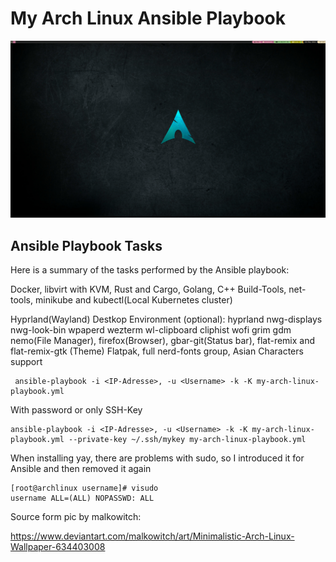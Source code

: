 # My Arch Linux Ansible Playbook

![Screenshot](screenshot.jpg)

## Ansible Playbook Tasks

Here is a summary of the tasks performed by the Ansible playbook:

Docker, libvirt with KVM, Rust and Cargo, Golang, C++ Build-Tools, net-tools, minikube and kubectl(Local Kubernetes cluster)

Hyprland(Wayland) Destkop Environment (optional):
hyprland nwg-displays nwg-look-bin wpaperd wezterm wl-clipboard cliphist wofi grim gdm
nemo(File Manager), firefox(Browser), gbar-git(Status bar), flat-remix and flat-remix-gtk (Theme)
Flatpak, full nerd-fonts group, Asian Characters support

```
 ansible-playbook -i <IP-Adresse>, -u <Username> -k -K my-arch-linux-playbook.yml
```

With password or only SSH-Key

```
ansible-playbook -i <IP-Adresse>, -u <Username> -k -K my-arch-linux-playbook.yml --private-key ~/.ssh/mykey my-arch-linux-playbook.yml
```

When installing yay, there are problems with sudo, so I introduced it for Ansible and then removed it again

```
[root@archlinux username]# visudo
username ALL=(ALL) NOPASSWD: ALL
```

Source form pic by malkowitch: 

https://www.deviantart.com/malkowitch/art/Minimalistic-Arch-Linux-Wallpaper-634403008

